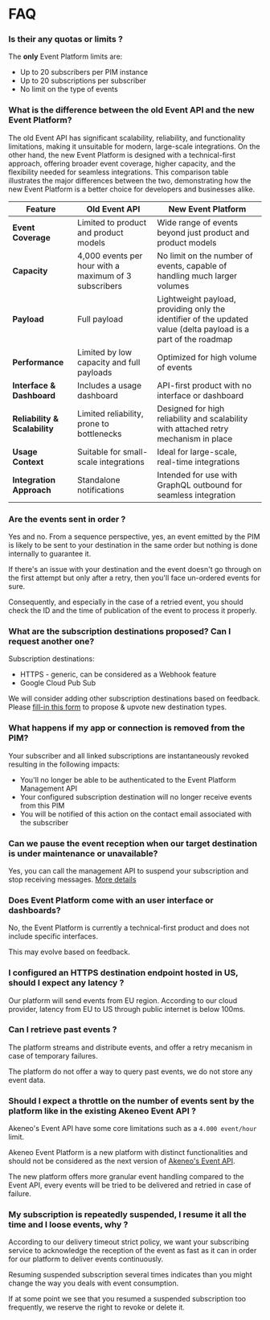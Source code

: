# FAQ
### Is their any quotas or limits ?

The **only** Event Platform limits are: 

- Up to 20 subscribers per PIM instance
- Up to 20 subscriptions per subscriber
- No limit on the type of events 

### What is the difference between the old Event API and the new Event Platform? 
The old Event API has significant scalability, reliability, and functionality limitations, making it unsuitable for modern, large-scale integrations. On the other hand, the new Event Platform is designed with a technical-first approach, offering broader event coverage, higher capacity, and the flexibility needed for seamless integrations. This comparison table illustrates the major differences between the two, demonstrating how the new Event Platform is a better choice for developers and businesses alike.

| **Feature**                      | **Old Event API**                                      | **New Event Platform**                               |
|----------------------------------|-------------------------------------------------------|------------------------------------------------------|
| **Event Coverage**               | Limited to product and product models                 | Wide range of events beyond just product and product models |
| **Capacity**                | 4,000 events per hour with a maximum of 3 subscribers | No limit on the number of events, capable of handling much larger volumes |
| **Payload**                      | Full payload                                          | Lightweight payload, providing only the identifier of the updated value (delta payload is a part of the roadmap |
| **Performance**                  | Limited by low capacity and full payloads           | Optimized for high volume of events  |
| **Interface & Dashboard**        | Includes a usage dashboard                            | API-first product with no interface or dashboard |
| **Reliability & Scalability**    | Limited reliability, prone to bottlenecks             | Designed for high reliability and scalability with attached retry mechanism in place       |
| **Usage Context**                | Suitable for small-scale integrations                 | Ideal for large-scale, real-time integrations        |
| **Integration Approach**         | Standalone notifications                              | Intended for use with GraphQL outbound for seamless integration |



### Are the events sent in order ?

Yes and no. From a sequence perspective, yes, an event emitted by the PIM is likely to be sent to your destination in the same order but nothing is done internally to guarantee it. 

If there's an issue with your destination and the event doesn't go through on the first attempt but only after a retry, then you'll face un-ordered events for sure.

Consequently, and especially in the case of a retried event, you should check the ID and the time of publication of the event to process it properly.

### What are the subscription destinations proposed? Can I request another one?

Subscription destinations:

- HTTPS - generic, can be considered as a Webhook feature
- Google Cloud Pub Sub

We will consider adding other subscription destinations based on feedback. Please [fill-in this form](https://forms.gle/XsZ7rovRnqfAn4xF9) to propose & upvote new destination types.

### What happens if my app or connection is removed from the PIM?

Your subscriber and all linked subscriptions are instantaneously revoked resulting in the following impacts:
- You'll no longer be able to be authenticated to the Event Platform Management API
- Your configured subscription destination will no longer receive events from this PIM
- You will be notified of this action on the contact email associated with the subscriber

### Can we pause the event reception when our target destination is under maintenance or unavailable?

Yes, you can call the management API to suspend your subscription and stop receiving messages. [More details](/akeneo-event-platform/best-practices.html#suspending-and-resuming-subscriptions-during-migration)

### Does Event Platform come with an user interface or dashboards?

No, the Event Platform is currently a technical-first product and does not include specific interfaces.

This may evolve based on feedback.

### I configured an HTTPS destination endpoint hosted in US, should I expect any latency ?

Our platform will send events from EU region.
According to our cloud provider, latency from EU to US through public internet is below 100ms.

### Can I retrieve past events ?

The platform streams and distribute events, and offer a retry mecanism in case of temporary failures.

The platform do not offer a way to query past events, we do not store any event data.

### Should I expect a throttle on the number of events sent by the platform like in the existing Akeneo Event API ?

Akeneo's Event API have some core limitations such as a `4.000 event/hour` limit.

Akeneo Event Platform is a new platform with distinct functionalities and should not be considered as the next version of [Akeneo's Event API](https://api.akeneo.com/events-documentation/overview.html). 

The new platform offers more granular event handling compared to the Event API, every events will be tried to be delivered and retried in case of failure.

### My subscription is repeatedly suspended, I resume it all the time and I loose events, why ?

According to our delivery timeout strict policy, we want your subscribing service to acknowledge the reception of the event as fast as it can in order for our platform to deliver events continuously.

Resuming suspended subscription several times indicates than you might change the way you deals with event consumption.

If at some point we see that you resumed a suspended subscription too frequently, we reserve the right to revoke or delete it.

